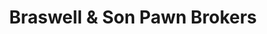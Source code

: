 ---
title: "Braswell & Son Pawn Brokers"
url: /conway/braswell-und-son-pawn-brokers/
shop: Leiher
---